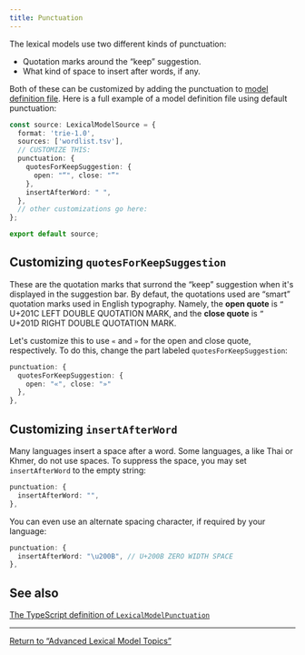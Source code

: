 ```yaml
---
title: Punctuation
---
```


The lexical models use two different kinds of punctuation:

-   Quotation marks around the “keep” suggestion.
-   What kind of space to insert after words, if any.

Both of these can be customized by adding the punctuation to [model definition file](./model-definition-file). Here is a full example of a
model definition file using default punctuation:

```typescript
const source: LexicalModelSource = {
  format: 'trie-1.0',
  sources: ['wordlist.tsv'],
  // CUSTOMIZE THIS:
  punctuation: {
    quotesForKeepSuggestion: {
      open: "“", close: "”"
    },
    insertAfterWord: " ",
  },
  // other customizations go here:
};

export default source;
```

## Customizing `quotesForKeepSuggestion`

These are the quotation marks that surrond the “keep” suggestion when
it's displayed in the suggestion bar. By defaut, the quotations used are
“smart” quotation marks used in English typography. Namely, the **open
quote** is `“` U+201C LEFT DOUBLE QUOTATION MARK, and the **close
quote** is `”` U+201D RIGHT DOUBLE QUOTATION MARK.

Let's customize this to use `«` and `»` for the open and close quote,
respectively. To do this, change the part labeled
`quotesForKeepSuggestion`:

```typescript
punctuation: {
  quotesForKeepSuggestion: {
    open: "«", close: "»"
  },
},
```

## Customizing `insertAfterWord`

Many languages insert a space after a word. Some languages, a like Thai
or Khmer, do not use spaces. To suppress the space, you may set
`insertAfterWord` to the empty string:

```typescript
punctuation: {
  insertAfterWord: "",
},
```

You can even use an alternate spacing character, if required by your
language:

```typescript
punctuation: {
  insertAfterWord: "\u200B", // U+200B ZERO WIDTH SPACE
},
```

## See also

[The TypeScript definition of
`LexicalModelPunctuation`](https://github.com/keymanapp/keyman/blob/4211b468949860b8fb4a4707710472ab9e33c581/common/lexical-model-types/index.d.ts#L328-L371)

------------------------------------------------------------------------

[Return to “Advanced Lexical Model Topics”](./)